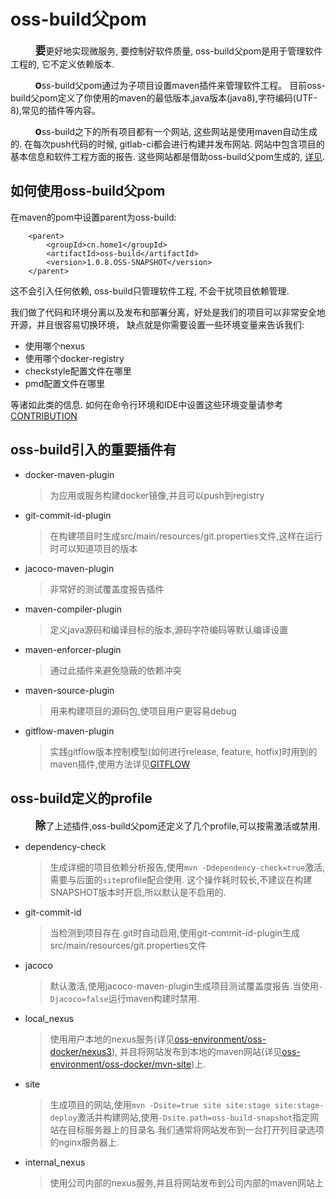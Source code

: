 
# oss-build父pom

&nbsp;&nbsp;&nbsp;&nbsp;&nbsp;&nbsp;&nbsp;&nbsp;&nbsp;&nbsp;<big>**要**</big>更好地实现微服务, 要控制好软件质量, 
oss-build父pom是用于管理软件工程的, 它不定义依赖版本.

&nbsp;&nbsp;&nbsp;&nbsp;&nbsp;&nbsp;&nbsp;&nbsp;&nbsp;&nbsp;<big>**o**</big>ss-build父pom通过为子项目设置maven插件来管理软件工程。
目前oss-build父pom定义了你使用的maven的最低版本,java版本(java8),字符编码(UTF-8),常见的插件等内容。

&nbsp;&nbsp;&nbsp;&nbsp;&nbsp;&nbsp;&nbsp;&nbsp;&nbsp;&nbsp;<big>**o**</big>ss-build之下的所有项目都有一个网站, 
这些网站是使用maven自动生成的. 在每次push代码的时候, gitlab-ci都会进行构建并发布网站. 网站中包含项目的基本信息和软件工程方面的报告.
这些网站都是借助oss-build父pom生成的, [详见](MVNSITE.html).

## 如何使用oss-build父pom

在maven的pom中设置parent为oss-build:

        <parent>
            <groupId>cn.home1</groupId>
            <artifactId>oss-build</artifactId>
            <version>1.0.8.OSS-SNAPSHOT</version>
        </parent>

这不会引入任何依赖, oss-build只管理软件工程, 不会干扰项目依赖管理.

我们做了代码和环境分离以及发布和部署分离，好处是我们的项目可以非常安全地开源，并且很容易切换环境，
缺点就是你需要设置一些环境变量来告诉我们:

+ 使用哪个nexus
+ 使用哪个docker-registry
+ checkstyle配置文件在哪里
+ pmd配置文件在哪里

等诸如此类的信息.
如何在命令行环境和IDE中设置这些环境变量请参考[CONTRIBUTION](./CONTRIBUTION.html)

## oss-build引入的重要插件有

+ docker-maven-plugin
    > 为应用或服务构建docker镜像,并且可以push到registry

+ git-commit-id-plugin
    > 在构建项目时生成src/main/resources/git.properties文件,这样在运行时可以知道项目的版本

+ jacoco-maven-plugin
    > 非常好的测试覆盖度报告插件

+ maven-compiler-plugin
    > 定义java源码和编译目标的版本,源码字符编码等默认编译设置

+ maven-enforcer-plugin
    > 通过此插件来避免隐蔽的依赖冲突

+ maven-source-plugin
    > 用来构建项目的源码包,使项目用户更容易debug

+ gitflow-maven-plugin
    > 实践gitflow版本控制模型(如何进行release, feature, hotfix)时用到的maven插件,使用方法详见[GITFLOW](GITFLOW.html)

## oss-build定义的profile

&nbsp;&nbsp;&nbsp;&nbsp;&nbsp;&nbsp;&nbsp;&nbsp;&nbsp;&nbsp;<big>**除**</big>了上述插件,oss-build父pom还定义了几个profile,可以按需激活或禁用.

+ dependency-check
    > 生成详细的项目依赖分析报告,使用`mvn -Ddependency-check=true`激活,需要与后面的`site`profile配合使用.
    这个操作耗时较长,不建议在构建SNAPSHOT版本时开启,所以默认是不启用的.

+ git-commit-id
    > 当检测到项目存在.git时自动启用,使用git-commit-id-plugin生成src/main/resources/git.properties文件

+ jacoco
    > 默认激活,使用jacoco-maven-plugin生成项目测试覆盖度报告.当使用`-Djacoco=false`运行maven构建时禁用.

+ local_nexus
    > 使用用户本地的nexus服务(详见[oss-environment/oss-docker/nexus3](../oss-environment/OSS_DOCKER_LOCALNEXUS.html)),
    并且将网站发布到本地的maven网站(详见[oss-environment/oss-docker/mvn-site](../oss-environment/OSS_DOCKER_MVNSITE.html))上.

+ site
    > 生成项目的网站,使用`mvn -Dsite=true site site:stage site:stage-deploy`激活并构建网站,使用`-Dsite.path=oss-build-snapshot`指定网站在目标服务器上的目录名.我们通常将网站发布到一台打开列目录选项的nginx服务器上.

+ internal_nexus
    > 使用公司内部的nexus服务,并且将网站发布到公司内部的maven网站上
